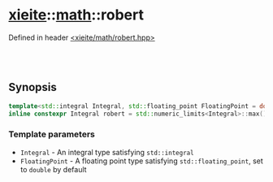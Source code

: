 # [xieite](../xieite.md)::[math](../math.md)::robert
Defined in header [<xieite/math/robert.hpp>](../../include/xieite/math/robert.hpp)

<br/><br/>

## Synopsis

```cpp
template<std::integral Integral, std::floating_point FloatingPoint = double>
inline constexpr Integral robert = std::numeric_limits<Integral>::max() / std::numbers::phi_v<FloatingPoint>;
```
### Template parameters
- `Integral` - An integral type satisfying `std::integral`
- `FloatingPoint` - A floating point type satisfying `std::floating_point`, set to `double` by default
